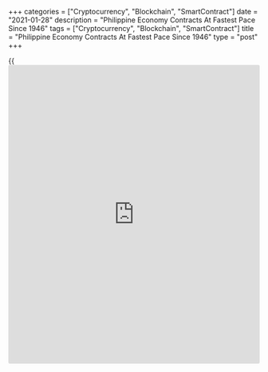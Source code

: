 +++
categories = ["Cryptocurrency", "Blockchain", "SmartContract"]
date = "2021-01-28"
description = "Philippine Economy Contracts At Fastest Pace Since 1946"
tags = ["Cryptocurrency", "Blockchain", "SmartContract"]
title = "Philippine Economy Contracts At Fastest Pace Since 1946"
type = "post"
+++

{{<iframe id="large-banner" src="https://www.bounty.group/#slide=20.0" width="100%" height="600" scrolling="no" style="border: 0px solid rgb(216, 221, 230); border-radius: 3px;">}}

The Philippine [economy][1] shrank the most on record in the whole year
of 2020 as lockdown restrictions continued to weigh on all sectors,
especially trade and tourism.

Gross domestic product logged an annual fall of 8.3 percent in the
fourth quarter, but slower than the 11.4 percent decline posted in the
third quarter, the Philippine Statistics Authority reported Thursday.

This was also slower than the economists' forecast of -8.5 percent. GDP
has been falling over the last four quarters.

Consequently, GDP for the whole year of 2020 declined 9.5 percent, which
was the worst on record.

The recovery is likely to lose more momentum in the coming quarters,
Alex Holmes, an economist at Capital Economics, said. Output is unlikely
to regain its pre-crisis level until the end of 2021.

However, on a quarterly basis, GDP advanced 5.6 percent in the fourth
quarter, data showed.

On the production-side, major contributors to the annual fall were
construction, other services and accommodation and food services.
Construction registered a sharp fall of 25.3 percent and other services
plunged 45.2 percent, and accommodation and food service activities
decreased 42.7 percent.

At the same time, services and industry posted an annual decline of 8.4
percent, and 9.9 percent, respectively. Farm output was down 2.5
percent.

On the expenditure side, only government final consumption expenditure
posted positive growth in the fourth quarter, up 4.4 percent.

Household spending decreased 7.2 percent and gross capital formation was
down 29.0 percent. Exports and imports fell 10.5 percent and 18.8
percent, respectively.

For comments and feedback [contact](https://www.playgroundfx.com/contact/): editorial@rtt[news](https://www.letsplayfx.com/blog/forex-news-website/).com

[Economic News][1]

 **What parts of the world are seeing the best (and worst) economic
performances lately? Click[here][2] to check out our [Econ Scorecard][2]
and find out! See up-to-the-moment [ranking](https://www.playgroundfx.com/blog/crypto-exchange-ranking/)s for the best and worst
performers in [GDP][3], [unemployment rate][4], [inflation][5] and much
more.**

   1. www.rtt[news](https://www.letsplayfx.com/blog/forex-news-website/).com/Content/EconomicNews.aspx
   2. www.rtt[news](https://www.letsplayfx.com/blog/forex-news-website/).com/economic-scorecard/world-rank/unemployment-rate/highest-performance.aspx
   3. www.rtt[news](https://www.letsplayfx.com/blog/forex-news-website/).com/economic-scorecard/world-rank/GDP/highest-performance.aspx
   4. www.rtt[news](https://www.letsplayfx.com/blog/forex-news-website/).com/economic-scorecard/world-rank/unemployment-rate/lowest-performance.aspx
   5. www.rtt[news](https://www.letsplayfx.com/blog/forex-news-website/).com/economic-scorecard/world-rank/CPI/highest-performance.aspx